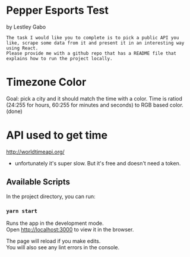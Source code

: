 # Pepper Esports Test

by Lestley Gabo

```
The task I would like you to complete is to pick a public API you like, scrape some data from it and present it in an interesting way using React.
Please provide me with a github repo that has a README file that explains how to run the project locally.
```

# Timezone Color

Goal: pick a city and it should match the time with a color. Time is ratiod (24:255 for hours, 60:255 for minutes and seconds) to RGB based color. (done)

# API used to get time

http://worldtimeapi.org/

-   unfortunately it's super slow. But it's free and doesn't need a token.

## Available Scripts

In the project directory, you can run:

### `yarn start`

Runs the app in the development mode.\
Open [http://localhost:3000](http://localhost:3000) to view it in the browser.

The page will reload if you make edits.\
You will also see any lint errors in the console.
